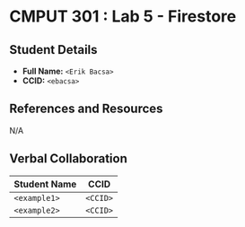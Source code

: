 # CMPUT 301 : Lab 5 - Firestore

## Student Details

- **Full Name:** `<Erik Bacsa>`
- **CCID:** `<ebacsa>`

## References and Resources
N/A

## Verbal Collaboration

| Student Name | CCID     |
| ------------ | -------- |
| `<example1>` | `<CCID>` |
| `<example2>` | `<CCID>` |
